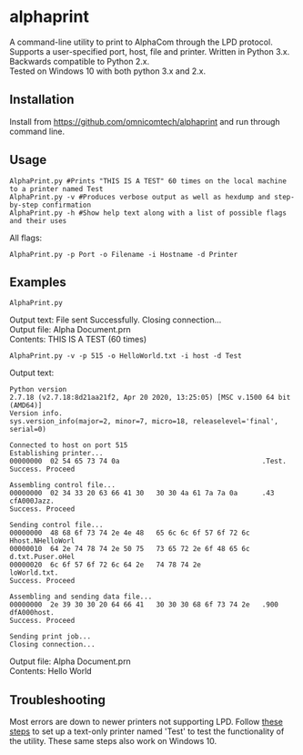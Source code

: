 # alphaprint

A command-line utility to print to AlphaCom through the LPD protocol. Supports a user-specified port, host, file and printer.
Written in Python 3.x. Backwards compatible to Python 2.x.  
Tested on Windows 10 with both python 3.x and 2.x.  

## Installation

Install from https://github.com/omnicomtech/alphaprint and run through command line.


## Usage

```
AlphaPrint.py #Prints "THIS IS A TEST" 60 times on the local machine to a printer named Test
AlphaPrint.py -v #Produces verbose output as well as hexdump and step-by-step confirmation
AlphaPrint.py -h #Show help text along with a list of possible flags and their uses 
```
All flags:
```
AlphaPrint.py -p Port -o Filename -i Hostname -d Printer
```

## Examples

```
AlphaPrint.py
```
Output text: File sent Successfully. Closing connection...   
Output file: Alpha Document.prn   
Contents: THIS IS A TEST (60 times)   

```
AlphaPrint.py -v -p 515 -o HelloWorld.txt -i host -d Test
```
Output text:
```
Python version
2.7.18 (v2.7.18:8d21aa21f2, Apr 20 2020, 13:25:05) [MSC v.1500 64 bit (AMD64)]
Version info.
sys.version_info(major=2, minor=7, micro=18, releaselevel='final', serial=0)

Connected to host on port 515
Establishing printer...
00000000  02 54 65 73 74 0a                                   .Test.
Success. Proceed

Assembling control file...
00000000  02 34 33 20 63 66 41 30   30 30 4a 61 7a 7a 0a      .43 cfA000Jazz.
Success. Proceed

Sending control file...
00000000  48 68 6f 73 74 2e 4e 48   65 6c 6c 6f 57 6f 72 6c   Hhost.NHelloWorl
00000010  64 2e 74 78 74 2e 50 75   73 65 72 2e 6f 48 65 6c   d.txt.Puser.oHel
00000020  6c 6f 57 6f 72 6c 64 2e   74 78 74 2e               loWorld.txt.
Success. Proceed

Assembling and sending data file...
00000000  2e 39 30 30 20 64 66 41   30 30 30 68 6f 73 74 2e   .900 dfA000host.
Success. Proceed

Sending print job...
Closing connection...
```
Output file: Alpha Document.prn   
Contents: Hello World   

## Troubleshooting
Most errors are down to newer printers not supporting LPD. Follow [these steps](http://www.kbytes.co.uk/Articles.asp?articleid=58) to set up a text-only printer named 'Test' to test the functionality of the utility. These same steps also work on Windows 10.
